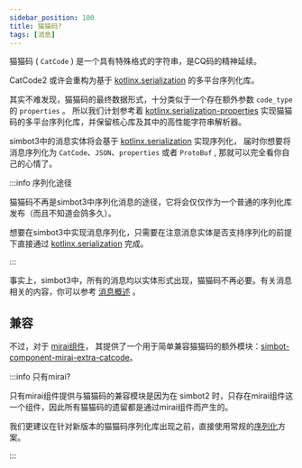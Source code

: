 ```yaml
---
sidebar_position: 100
title: 猫猫码?
tags: [消息]
---
```


猫猫码 ( `CatCode` ) 是一个具有特殊格式的字符串，是CQ码的精神延续。


CatCode2 或许会重构为基于 [kotlinx.serialization](https://github.com/Kotlin/kotlinx.serialization) 
的多平台序列化库。

其实不难发现，猫猫码的最终数据形式，十分类似于一个存在额外参数 `code_type` 的 `properties` 。
所以我们计划参考着 [kotlinx.serialization-properties](https://github.com/Kotlin/kotlinx.serialization/blob/master/docs/formats.md#properties-experimental) 
实现猫猫码的多平台序列化库，并保留核心库及其中的高性能字符串解析器。

simbot3中的消息实体将会基于 [kotlinx.serialization](https://github.com/Kotlin/kotlinx.serialization) 实现序列化，
届时你想要将消息序列化为 `CatCode`、`JSON`、`properties` 或者 `ProtoBuf` , 那就可以完全看你自己的心情了。

:::info 序列化途径

猫猫码不再是simbot3中序列化消息的途径，它将会仅仅作为一个普通的序列化库发布（而且不知道会鸽多久）。

想要在simbot3中实现消息序列化，只需要在注意消息实体是否支持序列化的前提下直接通过 [kotlinx.serialization](https://github.com/Kotlin/kotlinx.serialization)
完成。

:::

事实上，simbot3中，所有的消息均以实体形式出现，猫猫码不再必要。有关消息相关的内容，你可以参考 [消息概述](index) 。

## 兼容

不过，对于 [mirai组件](https://github.com/simple-robot/simbot-component-mirai)，
其提供了一个用于简单兼容猫猫码的额外模块：[simbot-component-mirai-extra-catcode](https://github.com/simple-robot/simbot-component-mirai/tree/main/simbot-component-mirai-extra-catcode)。

:::info 只有mirai?

只有mirai组件提供与猫猫码的兼容模块是因为在 simbot2 时，只存在mirai组件这一个组件，因此所有猫猫码的遗留都是通过mirai组件而产生的。

我们更建议在针对新版本的猫猫码序列化库出现之前，直接使用常规的[序列化](message-serialization)方案。

:::
